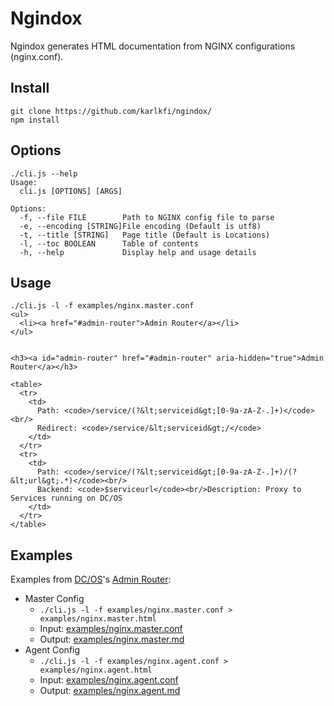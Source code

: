 # Ngindox

Ngindox generates HTML documentation from NGINX configurations (nginx.conf).


## Install

```
git clone https://github.com/karlkfi/ngindox/
npm install
```


## Options

```
./cli.js --help
Usage:
  cli.js [OPTIONS] [ARGS]

Options:
  -f, --file FILE        Path to NGINX config file to parse
  -e, --encoding [STRING]File encoding (Default is utf8)
  -t, --title [STRING]   Page title (Default is Locations)
  -l, --toc BOOLEAN      Table of contents
  -h, --help             Display help and usage details
```


## Usage

```
./cli.js -l -f examples/nginx.master.conf
<ul>
  <li><a href="#admin-router">Admin Router</a></li>
</ul>


<h3><a id="admin-router" href="#admin-router" aria-hidden="true">Admin Router</a></h3>

<table>
  <tr>
    <td>
      Path: <code>/service/(?&lt;serviceid&gt;[0-9a-zA-Z-.]+)</code><br/>
      Redirect: <code>/service/&lt;serviceid&gt;/</code>
    </td>
  </tr>
  <tr>
    <td>
      Path: <code>/service/(?&lt;serviceid&gt;[0-9a-zA-Z-.]+)/(?&lt;url&gt;.*)</code><br/>
      Backend: <code>$serviceurl</code><br/>Description: Proxy to Services running on DC/OS
    </td>
  </tr>
</table>
```


## Examples

Examples from [DC/OS](https://dcos.io)'s [Admin Router](https://github.com/dcos/adminrouter):

- Master Config
  - `./cli.js -l -f examples/nginx.master.conf > examples/nginx.master.html`
  - Input: [examples/nginx.master.conf](examples/nginx.master.conf)
  - Output: [examples/nginx.master.md](examples/nginx.master.html)
- Agent Config
  - `./cli.js -l -f examples/nginx.agent.conf > examples/nginx.agent.html`
  - Input: [examples/nginx.agent.conf](examples/nginx.agent.conf)
  - Output: [examples/nginx.agent.md](examples/nginx.agent.html)
